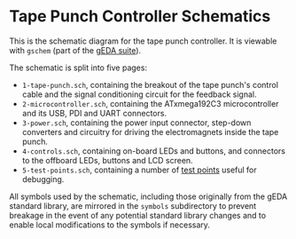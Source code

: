 # Tape Punch Controller Schematics

This is the schematic diagram for the tape punch controller. It is viewable with `gschem` (part of the [gEDA suite][geda]).

The schematic is split into five pages:

* `1-tape-punch.sch`, containing the breakout of the tape punch's control cable and the signal conditioning circuit for the
feedback signal.
* `2-microcontroller.sch`, containing the ATxmega192C3 microcontroller and its USB, PDI and UART connectors.
* `3-power.sch`, containing the power input connector, step-down converters and circuitry for driving the electromagnets 
inside the tape punch.
* `4-controls.sch`, containing on-board LEDs and buttons, and connectors to the offboard LEDs, buttons and LCD screen.
* `5-test-points.sch`, containing a number of [test points][test-point] useful for debugging.

All symbols used by the schematic, including those originally from the gEDA standard library, are mirrored in the `symbols` 
subdirectory to prevent breakage in the event of any potential standard library changes and to enable local modifications to 
the symbols if necessary.

[geda]: http://www.geda-project.org/
[test-point]: https://en.wikipedia.org/wiki/Test_point
